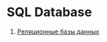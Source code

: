 # SQL Database

 1. [Реляционные базы данных](https://yandex.cloud/ru/docs/glossary/relational-databases)